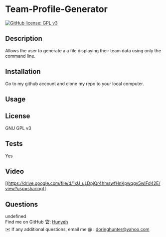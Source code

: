 # Team-Profile-Generator
[![GitHub license: GPL v3](https://img.shields.io/badge/License-GPLv3-blue.svg)](https://www.gnu.org/licenses/gpl-3.0)

## Description
Allows the user to generate a a file displaying their team data using only the command line.

## Installation 
Go to my github account and clone my repo to your local computer.

## Usage
<!-- ![alt text](images/Capture.JPG) -->

## License
  GNU GPL v3

## Tests
Yes

## Video
[(https://drive.google.com/file/d/1xU_uLDpjQr4hmswfHnKpwqgv5wIFd42E/view?usp=sharing)]

## Questions
undefined
  <br />
  Find me on GitHub 🏆: [Hunyeh](https://github.com/Hunyeh)
  <br />
  ✉️ If any additional questions, email me @ : doringhunter@yahoo.com
  